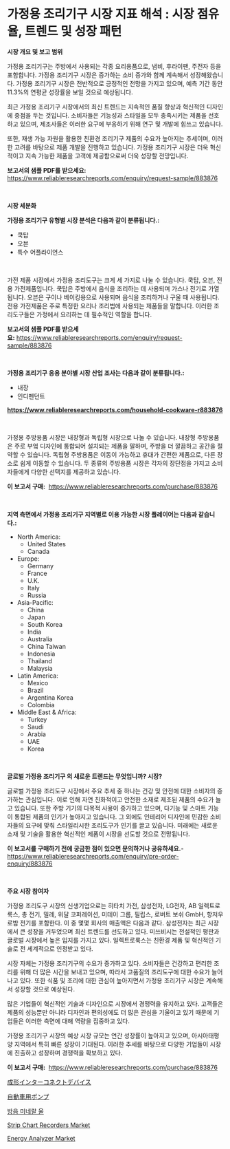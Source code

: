 <p><h1>가정용 조리기구 시장 지표 해석 : 시장 점유율, 트렌드 및 성장 패턴</h1></p><p><strong>시장 개요 및 보고 범위</strong></p>
<p><p>가정용 조리기구는 주방에서 사용되는 각종 요리용품으로, 냄비, 후라이팬, 주전자 등을 포함합니다. 가정용 조리기구 시장은 증가하는 소비 증가와 함께 계속해서 성장해왔습니다. 가정용 조리기구 시장은 전반적으로 긍정적인 전망을 가지고 있으며, 예측 기간 동안 11.3%의 연평균 성장률을 보일 것으로 예상됩니다. </p><p>최근 가정용 조리기구 시장에서의 최신 트렌드는 지속적인 품질 향상과 혁신적인 디자인에 중점을 두는 것입니다. 소비자들은 기능성과 스타일을 모두 충족시키는 제품을 선호하고 있으며, 제조사들은 이러한 요구에 부응하기 위해 연구 및 개발에 힘쓰고 있습니다.</p><p>또한, 재생 가능 자원을 활용한 친환경 조리기구 제품의 수요가 높아지는 추세이며, 이러한 고려를 바탕으로 제품 개발을 진행하고 있습니다. 가정용 조리기구 시장은 더욱 혁신적이고 지속 가능한 제품을 고객에 제공함으로써 더욱 성장할 전망입니다.</p></p>
<p><strong>보고서의 샘플 PDF를 받으세요:</strong> <a href="https://www.reliableresearchreports.com/enquiry/request-sample/883876">https://www.reliableresearchreports.com/enquiry/request-sample/883876</a></p>
<p>&nbsp;</p>
<p><strong>시장 세분화</strong></p>
<p><strong>가정용 조리기구 유형별 시장 분석은 다음과 같이 분류됩니다.:</strong></p>
<p><ul><li>쿡탑</li><li>오븐</li><li>특수 어플라이언스</li></ul></p>
<p>&nbsp;</p>
<p><p>가전 제품 시장에서 가정용 조리도구는 크게 세 가지로 나눌 수 있습니다. 쿡탑, 오븐, 전용 가전제품입니다. 쿡탑은 주방에서 음식을 조리하는 데 사용되며 가스나 전기로 가열됩니다. 오븐은 구이나 베이킹용으로 사용되며 음식을 조리하거나 구울 때 사용됩니다. 전용 가전제품은 주로 특정한 요리나 조리법에 사용되는 제품들을 말합니다. 이러한 조리도구들은 가정에서 요리하는 데 필수적인 역할을 합니다.</p></p>
<p><strong>보고서의 샘플 PDF를 받으세요:</strong>&nbsp;<a href="https://www.reliableresearchreports.com/enquiry/request-sample/883876">https://www.reliableresearchreports.com/enquiry/request-sample/883876</a></p>
<p>&nbsp;</p>
<p><strong> 가정용 조리기구 응용 분야별 시장 산업 조사는 다음과 같이 분류됩니다.:</strong></p>
<p><ul><li>내장</li><li>인디펜던트</li></ul></p>
<p><strong><a href="https://www.reliableresearchreports.com/household-cookware-r883876">https://www.reliableresearchreports.com/household-cookware-r883876</a></strong></p>
<p>&nbsp;</p>
<p><p>가정용 주방용품 시장은 내장형과 독립형 시장으로 나눌 수 있습니다. 내장형 주방용품은 주로 부엌 디자인에 통합되어 설치되는 제품을 말하며, 주방을 더 깔끔하고 공간을 절약할 수 있습니다. 독립형 주방용품은 이동이 가능하고 휴대가 간편한 제품으로, 다른 장소로 쉽게 이동할 수 있습니다. 두 종류의 주방용품 시장은 각자의 장단점을 가지고 소비자들에게 다양한 선택지를 제공하고 있습니다.</p></p>
<p><strong>이 보고서 구매:</strong>&nbsp; <a href="https://www.reliableresearchreports.com/purchase/883876">https://www.reliableresearchreports.com/purchase/883876</a></p>
<p>&nbsp;</p>
<p><strong>지역 측면에서 가정용 조리기구 지역별로 이용 가능한 시장 플레이어는 다음과 같습니다.:</strong></p>
<p><ul>
    <li>
        North America:
        <ul>
            <li>United States</li>
            <li>Canada</li>
        </ul>
    </li>
    <li>
        Europe:
        <ul>
            <li>Germany</li>
            <li>France</li>
            <li>U.K.</li>
            <li>Italy</li>
            <li>Russia</li>
        </ul>
    </li>
    <li>
        Asia-Pacific:
        <ul>
            <li>China</li>
            <li>Japan</li>
            <li>South Korea</li>
            <li>India</li>
            <li>Australia</li>
            <li>China Taiwan</li>
            <li>Indonesia</li>
            <li>Thailand</li>
            <li>Malaysia</li>
        </ul>
    </li>
    <li>
        Latin America:
        <ul>
            <li>Mexico</li>
            <li>Brazil</li>
            <li>Argentina Korea</li>
            <li>Colombia</li>
        </ul>
    </li>
    <li>
        Middle East & Africa:
        <ul>
            <li>Turkey</li>
            <li>Saudi</li>
            <li>Arabia</li>
            <li>UAE</li>
            <li>Korea</li>
        </ul>
    </li>
    </ul></p>
<p>&nbsp;</p>
<p><strong>글로벌 가정용 조리기구 의 새로운 트렌드는 무엇입니까? 시장?</strong></p>
<p><p>글로벌 가정용 조리도구 시장에서 주요 추세 중 하나는 건강 및 안전에 대한 소비자의 증가하는 관심입니다. 이로 인해 자연 친화적이고 안전한 소재로 제조된 제품의 수요가 늘고 있습니다. 또한 주방 기기의 다목적 사용이 증가하고 있으며, 다기능 및 스마트 기능이 통합된 제품의 인기가 높아지고 있습니다. 그 외에도 인테리어 디자인에 민감한 소비자들의 요구에 맞춰 스타일리시한 조리도구가 인기를 끌고 있습니다. 미래에는 새로운 소재 및 기술을 활용한 혁신적인 제품이 시장을 선도할 것으로 전망됩니다.</p></p>
<p><strong>이 보고서를 구매하기 전에 궁금한 점이 있으면 문의하거나 공유하세요.</strong>- <a href="https://www.reliableresearchreports.com/enquiry/pre-order-enquiry/883876">https://www.reliableresearchreports.com/enquiry/pre-order-enquiry/883876</a></p>
<p>&nbsp;</p>
<p><strong>주요 시장 참여자</strong></p>
<p><p>가정용 조리도구 시장의 신생기업으로는 히타치 가전, 삼성전자, LG전자, AB 일렉트로룩스, 총 전기, 밀레, 위달 코퍼레이션, 미데이 그룹, 필립스, 로버트 보쉬 GmbH, 항저우 로밤 전기를 포함한다. 이 중 몇몇 회사의 매출액은 다음과 같다. 삼성전자는 최근 시장에서 큰 성장을 거두었으며 최신 트렌드를 선도하고 있다. 미쓰비시는 전설적인 평판과 글로벌 시장에서 높은 입지를 가지고 있다. 일렉트로룩스는 친환경 제품 및 혁신적인 기술로 전 세계적으로 인정받고 있다.</p><p>시장 자체는 가정용 조리기구의 수요가 증가하고 있다. 소비자들은 건강하고 편리한 조리를 위해 더 많은 시간을 보내고 있으며, 따라서 고품질의 조리도구에 대한 수요가 늘어나고 있다. 또한 식품 및 조리에 대한 관심이 높아지면서 가정용 조리기구 시장은 계속해서 성장할 것으로 예상된다.</p><p>많은 기업들이 혁신적인 기술과 디자인으로 시장에서 경쟁력을 유지하고 있다. 고객들은 제품의 성능뿐만 아니라 디자인과 편의성에도 더 많은 관심을 기울이고 있기 때문에 기업들은 이러한 측면에 대해 역량을 집중하고 있다.</p><p>가정용 조리기구 시장의 예상 시장 규모는 연간 성장률이 높아지고 있으며, 아시아태평양 지역에서 특히 빠른 성장이 기대된다. 이러한 추세를 바탕으로 다양한 기업들이 시장에 진출하고 성장하며 경쟁력을 확보하고 있다.</p></p>
<p><strong>이 보고서 구매:</strong>&nbsp;&nbsp;<a href="https://www.reliableresearchreports.com/purchase/883876">https://www.reliableresearchreports.com/purchase/883876</a></p>
<p><p><a href="https://medium.com/@sebastianhodges1/%E6%88%90%E5%BD%A2%E3%82%A4%E3%83%B3%E3%82%BF%E3%83%BC%E3%82%B3%E3%83%8D%E3%82%AF%E3%83%88%E3%83%87%E3%83%90%E3%82%A4%E3%82%B9%E5%B8%82%E5%A0%B4%E5%88%86%E6%9E%90-%E3%81%9D%E3%81%AEcagr-%E5%B8%82%E5%A0%B4%E3%82%BB%E3%82%B0%E3%83%A1%E3%83%B3%E3%83%86%E3%83%BC%E3%82%B7%E3%83%A7%E3%83%B3-%E3%81%8A%E3%82%88%E3%81%B3%E3%82%B0%E3%83%AD%E3%83%BC%E3%83%90%E3%83%AB%E7%94%A3%E6%A5%AD%E6%A6%82%E8%A6%81-cbe07033fa18">成形インターコネクトデバイス</a></p><p><a href="https://medium.com/@craigurcottrte8/%E8%87%AA%E5%8B%95%E8%BB%8A%E3%83%9D%E3%83%B3%E3%83%97%E5%B8%82%E5%A0%B4%E3%81%AE%E8%A6%8F%E6%A8%A1%E3%81%A8%E5%B8%82%E5%A0%B4%E5%8B%95%E5%90%91-%E5%AE%8C%E5%85%A8%E3%81%AA%E6%A5%AD%E7%95%8C%E6%A6%82%E8%A6%81-2024%E5%B9%B4%E3%81%8B%E3%82%892031%E5%B9%B4-01431d2fb150">自動車用ポンプ</a></p><p><a href="https://github.com/Madalyell456456/Market-Research-Report-List-1/blob/main/760040027818.md">방음 미네랄 울</a></p><p><a href="https://github.com/peachesmcdowel1/Market-Research-Report-List-2/blob/main/strip-chart-recorders-market.md">Strip Chart Recorders Market</a></p><p><a href="https://github.com/edytherolanlouisejk1miz0wig/Market-Research-Report-List-2/blob/main/energy-analyzer-market.md">Energy Analyzer Market</a></p></p>